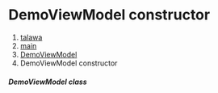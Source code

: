 
<div>

# DemoViewModel constructor

</div>










1.  [talawa](../../index.html)
2.  [main](../../main/)
3.  [DemoViewModel](../../main/DemoViewModel-class.html)
4.  DemoViewModel constructor

##### DemoViewModel class







